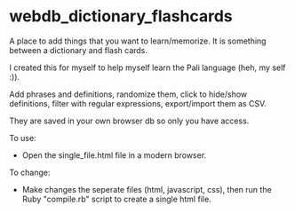 webdb_dictionary_flashcards
===========================

A place to add things that you want to learn/memorize. It is something between a dictionary and flash cards.  

I created this for myself to help myself learn the Pali language (heh, my self :)). 

Add phrases and definitions, randomize them, click to hide/show definitions, filter with regular expressions, export/import them as CSV. 

They are saved in your own browser db so only you have access.

To use:

* Open the single_file.html file in a modern browser.

To change:

* Make changes the seperate files (html, javascript, css), then run the Ruby "compile.rb" script to create a single html file.

